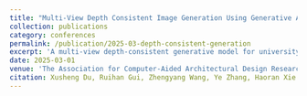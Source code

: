 ```yaml
---
title: "Multi-View Depth Consistent Image Generation Using Generative AI Models: Application on Architectural Design of University Buildings"
collection: publications
category: conferences
permalink: /publication/2025-03-depth-consistent-generation
excerpt: 'A multi-view depth-consistent generative model for university building design.'
date: 2025-03-01
venue: 'The Association for Computer-Aided Architectural Design Research in Asia (CAADRIA 2025), Tokyo, Japan'
citation: Xusheng Du, Ruihan Gui, Zhengyang Wang, Ye Zhang, Haoran Xie.
---
```

